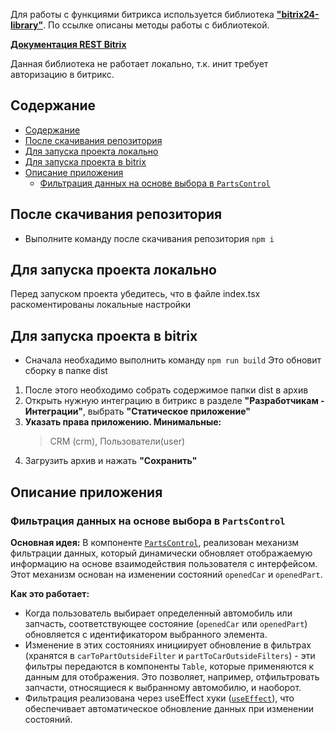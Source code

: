 Для работы с функциями битрикса используется библиотека **["bitrix24-library"](https://github.com/astrotrain55/bitrix24-library)**. По ссылке описаны методы работы с библиотекой.

**[Документация REST Bitrix](https://dev.1c-bitrix.ru/rest_help/js_library/rest/callMethod.php)**

Данная библиотека не работает локально, т.к. инит требует авторизацию в битрикс.

## Содержание
- [Содержание](#содержание)
- [После скачивания репозитория](#после-скачивания-репозитория)
- [Для запуска проекта локально](#для-запуска-проекта-локально)
- [Для запуска проекта в bitrix](#для-запуска-проекта-в-bitrix)
- [Описание приложения](#описание-приложения)
  - [Фильтрация данных на основе выбора в `PartsControl`](#фильтрация-данных-на-основе-выбора-в-partscontrol)

## После скачивания репозитория
* Выполните команду после скачивания репозитория
```npm i```
  
   
## Для запуска проекта локально
Перед запуском проекта убедитесь, что в файле index.tsx раскоментированы локальные настройки


## Для запуска проекта в bitrix
* Сначала необхадимо выполнить команду
```npm run build```
    Это обновит сборку в папке dist
1. После этого необходимо собрать содержимое папки dist в архив
2. Открыть нужную интеграцию в битрикс в разделе **"Разработчикам - Интеграции"**, выбрать **"Статическое приложение"**
3. **Указать права приложению. Минимальные:**
    > CRM (crm), Пользователи(user) 
    >
4. Загрузить архив и нажать **"Сохранить"** 
   

## Описание приложения

### Фильтрация данных на основе выбора в `PartsControl`

**Основная идея:** В компоненте [`PartsControl`](src/components/pages/PartsControl/ui.tsx), реализован механизм фильтрации данных, который динамически обновляет отображаемую информацию на основе взаимодействия пользователя с интерфейсом. Этот механизм основан на изменении состояний `openedCar` и `openedPart`.

**Как это работает:**
- Когда пользователь выбирает определенный автомобиль или запчасть, соответствующее состояние (`openedCar` или `openedPart`) обновляется с идентификатором выбранного элемента.
- Изменение в этих состояниях инициирует обновление в фильтрах (хранятся в `carToPartOutsideFilter` и `partToCarOutsideFilters`) - эти фильтры передаются в компоненты `Table`, которые применяются к данным для отображения. Это позволяет, например, отфильтровать запчасти, относящиеся к выбранному автомобилю, и наоборот.
- Фильтрация реализована через useEffect хуки ([`useEffect`](src/components/pages/PartsControl/ui.tsx#L65-L79)), что обеспечивает автоматическое обновление данных при изменении состояний.



